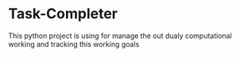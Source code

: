 # Task-Completer
This python project is using for manage the out dualy computational working and tracking this working goals
